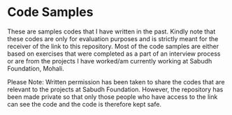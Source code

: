 # Code Samples
These are samples codes that I have written in the past. Kindly note that these codes are only for evaluation purposes and is strictly meant for the receiver of the link to this repository. Most of the code samples are either based on exercises that were completed as a part of an interview process or are from the projects I have worked/am currently working at Sabudh Foundation, Mohali.

Please Note: Written permission has been taken to share the codes that are relevant to the projects at Sabudh Foundation. However, the repository has been made private so that only those people who have access to the link can see the code and the code is therefore kept safe.
